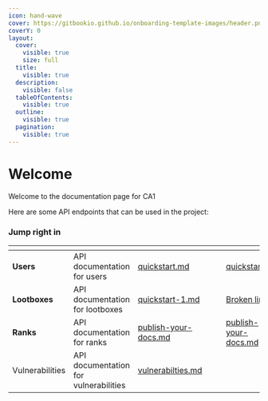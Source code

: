 ```yaml
---
icon: hand-wave
cover: https://gitbookio.github.io/onboarding-template-images/header.png
coverY: 0
layout:
  cover:
    visible: true
    size: full
  title:
    visible: true
  description:
    visible: false
  tableOfContents:
    visible: true
  outline:
    visible: true
  pagination:
    visible: true
---
```


# Welcome

Welcome to the documentation page for CA1

Here are some API endpoints that can be used in the project:

### Jump right in

<table data-view="cards"><thead><tr><th></th><th></th><th data-type="content-ref"></th><th data-hidden data-card-cover data-type="files"></th><th data-hidden></th><th data-hidden data-card-target data-type="content-ref"></th></tr></thead><tbody><tr><td><strong>Users</strong></td><td>API documentation for users</td><td><a href="endpoints/quickstart.md">quickstart.md</a></td><td></td><td></td><td><a href="endpoints/quickstart.md">quickstart.md</a></td></tr><tr><td><strong>Lootboxes</strong></td><td>API documentation for lootboxes</td><td><a href="endpoints/quickstart-1.md">quickstart-1.md</a></td><td></td><td></td><td><a href="broken-reference">Broken link</a></td></tr><tr><td><strong>Ranks</strong></td><td>API documentation for ranks</td><td><a href="endpoints/publish-your-docs.md">publish-your-docs.md</a></td><td></td><td></td><td><a href="endpoints/publish-your-docs.md">publish-your-docs.md</a></td></tr><tr><td>Vulnerabilities</td><td>API documentation for vulnerabilities</td><td><a href="endpoints/vulnerabilties.md">vulnerabilties.md</a></td><td></td><td></td><td></td></tr></tbody></table>
